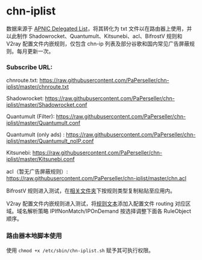 # chn-iplist
数据来源于 [ APNIC Delegated List](http://ftp.apnic.net/apnic/stats/apnic/delegated-apnic-latest)，将其转化为 txt 文件以在路由器上使用，并以此制作 Shadowrocket、Quantumult、Kitsunebi、acl、BifrostV 规则和 V2ray 配置文件内嵌规则，仅包含 chn-ip 列表及部分谷歌和国内常见广告屏蔽规则。每月更新一次。

### Subscribe URL: 

chnroute.txt: https://raw.githubusercontent.com/PaPerseller/chn-iplist/master/chnroute.txt

Shadowrocket: https://raw.githubusercontent.com/PaPerseller/chn-iplist/master/Shadowrocket.conf

Quantumult (Filter): https://raw.githubusercontent.com/PaPerseller/chn-iplist/master/Quantumult.conf

Quantumult (only ads) : https://raw.githubusercontent.com/PaPerseller/chn-iplist/master/Quantumult_noIP.conf

Kitsunebi: https://raw.githubusercontent.com/PaPerseller/chn-iplist/master/Kitsunebi.conf

acl（暂无广告屏蔽规则）: https://raw.githubusercontent.com/PaPerseller/chn-iplist/master/chn.acl

BifrostV 规则进入测试，在[相关文件夹](https://github.com/PaPerseller/chn-iplist/tree/master/BifrostV)下按规则类型复制粘贴至应用内。

V2ray 配置文件内嵌规则进入测试，将[规则文本](https://raw.githubusercontent.com/PaPerseller/chn-iplist/master/V2ray-config_rule.txt)添加入配置文件 routing 对应区域。域名解析策略 IPIfNonMatch/IPOnDemand 按选择调整下面各 RuleObject 顺序。

### 路由器本地脚本使用

使用 `chmod +x /etc/sbin/chn-iplist.sh` 赋予其可执行权限。
